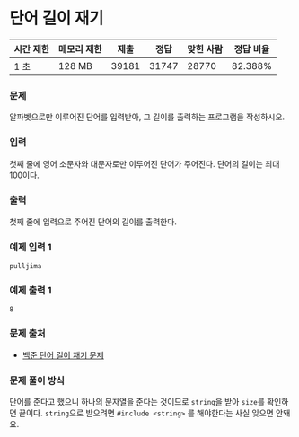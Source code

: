 # 단어 길이 재기
 
|시간 제한|	메모리 제한|	제출|	정답|	맞힌 사람|	정답 비율|
|---|---|---|---|---|---|
|1 초|	128 MB|	39181|	31747|	28770|	82.388%|

### 문제

알파벳으로만 이루어진 단어를 입력받아, 그 길이를 출력하는 프로그램을 작성하시오.

### 입력

첫째 줄에 영어 소문자와 대문자로만 이루어진 단어가 주어진다. 단어의 길이는 최대 100이다.

### 출력

첫째 줄에 입력으로 주어진 단어의 길이를 출력한다.

### 예제 입력 1 

```
pulljima
```

### 예제 출력 1 

```
8
```

### 문제 출처

- [백준 단어 길이 재기 문제](https://www.acmicpc.net/problem/2743)

### 문제 풀이 방식

단어를 준다고 했으니 하나의 문자열을 준다는 것이므로 `string`을 받아 `size`를 확인하면 끝이다.
`string`으로 받으려면 `#include <string>` 를 해야한다는 사실 잊으면 안돼요.